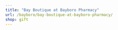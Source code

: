 ```yaml
---
title: "Bay Boutique at Bayboro Pharmacy"
url: /bayboro/bay-boutique-at-bayboro-pharmacy/
shop: gift
---
```

